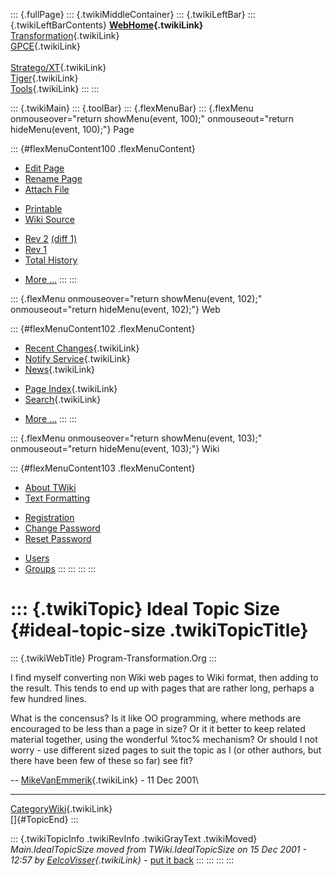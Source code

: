 ::: {.fullPage}
::: {.twikiMiddleContainer}
::: {.twikiLeftBar}
::: {.twikiLeftBarContents}
**[WebHome](WebHome){.twikiLink}**\
[Transformation](../Transform/WebHome){.twikiLink}\
[GPCE](../Gpce/WebHome){.twikiLink}\
\
[Stratego/XT](../Stratego/WebHome){.twikiLink}\
[Tiger](../Tiger/WebHome){.twikiLink}\
[Tools](../Tools/WebHome){.twikiLink}
:::
:::

::: {.twikiMain}
::: {.toolBar}
::: {.flexMenuBar}
::: {.flexMenu onmouseover="return showMenu(event, 100);" onmouseout="return hideMenu(event, 100);"}
Page

::: {#flexMenuContent100 .flexMenuContent}
-   [Edit
    Page](http://www.program-transformation.org/edit/Main/IdealTopicSize?t=1536826216)
-   [Rename
    Page](http://www.program-transformation.org/rename/Main/IdealTopicSize)
-   [Attach
    File](http://www.program-transformation.org/attach/Main/IdealTopicSize)

<!-- -->

-   [Printable](http://www.program-transformation.org/view/Main/IdealTopicSize?skin=print.pattern)
-   [Wiki
    Source](http://www.program-transformation.org/view/Main/IdealTopicSize?skin=text&raw=on&contenttype=text/plain)

<!-- -->

-   [Rev
    2](http://www.program-transformation.org/view/Main/IdealTopicSize?rev=1.2)
    [(diff 1)](http://www.program-transformation.org/rdiff/Main/IdealTopicSize?rev1=1.2&rev2=1.1)
-   [Rev
    1](http://www.program-transformation.org/view/Main/IdealTopicSize?rev=1.1)
-   [Total
    History](http://www.program-transformation.org/rdiff/Main/IdealTopicSize)

<!-- -->

-   [More
    \...](http://www.program-transformation.org/oops/Main/IdealTopicSize?template=oopsmore&param1=1.2&param2=1.2)
:::
:::

::: {.flexMenu onmouseover="return showMenu(event, 102);" onmouseout="return hideMenu(event, 102);"}
Web

::: {#flexMenuContent102 .flexMenuContent}
-   [Recent Changes](WebChanges){.twikiLink}
-   [Notify Service](WebNotify){.twikiLink}
-   [News](WebNews){.twikiLink}

<!-- -->

-   [Page Index](WebIndex){.twikiLink}
-   [Search](WebSearch){.twikiLink}

<!-- -->

-   [More
    \...](http://www.program-transformation.org/oops/Main/IdealTopicSize?template=oopsmore&param1=1.2&param2=1.2)
:::
:::

::: {.flexMenu onmouseover="return showMenu(event, 103);" onmouseout="return hideMenu(event, 103);"}
Wiki

::: {#flexMenuContent103 .flexMenuContent}
-   [About
    TWiki](http://www.program-transformation.org/view/TWiki/WebHome)
-   [Text
    Formatting](http://www.program-transformation.org/view/TWiki/TextFormattingRules)

<!-- -->

-   [Registration](http://www.program-transformation.org/view/TWiki/TWikiRegistration)
-   [Change
    Password](http://www.program-transformation.org/view/TWiki/ChangePassword)
-   [Reset
    Password](http://www.program-transformation.org/view/TWiki/ResetPassword)

<!-- -->

-   [Users](http://www.program-transformation.org/view/Main/TWikiUsers)
-   [Groups](http://www.program-transformation.org/view/Main/TWikiGroups)
:::
:::
:::
:::

::: {.twikiTopic}
Ideal Topic Size {#ideal-topic-size .twikiTopicTitle}
================

::: {.twikiWebTitle}
Program-Transformation.Org
:::

I find myself converting non Wiki web pages to Wiki format, then adding
to the result. This tends to end up with pages that are rather long,
perhaps a few hundred lines.

What is the concensus? Is it like OO programming, where methods are
encouraged to be less than a page in size? Or it it better to keep
related material together, using the wonderful %toc% mechanism? Or
should I not worry - use different sized pages to suit the topic as I
(or other authors, but there have been few of these so far) see fit?

\-- [MikeVanEmmerik](MikeVanEmmerik){.twikiLink} - 11 Dec 2001\

------------------------------------------------------------------------

[CategoryWiki](../Transform/CategoryWiki){.twikiLink}\
[]{#TopicEnd}
:::

::: {.twikiTopicInfo .twikiRevInfo .twikiGrayText .twikiMoved}
*Main.IdealTopicSize moved from TWiki.IdealTopicSize on 15 Dec 2001 -
12:57 by [EelcoVisser](EelcoVisser){.twikiLink}* - [put it
back](http://www.program-transformation.org/rename/Main/IdealTopicSize?newweb=TWiki&newtopic=IdealTopicSize&confirm=on "Click to move topic back to previous location, with option to change references.")
:::
:::
:::
:::
